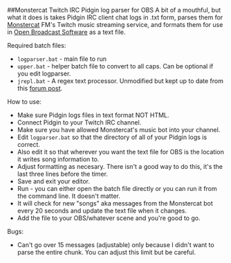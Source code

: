 ##Monstercat Twitch IRC Pidgin log parser for OBS
A bit of a mouthful, but what it does is takes Pidgin IRC client chat logs in .txt form, parses them for [Monstercat](http://twitch.tv/monstercat) FM's Twitch music streaming service, and formats them for use in [Open Broadcast Software](http://obsproject.org) as a text file.

Required batch files:
- `logparser.bat` - main file to run
- `upper.bat` - helper batch file to convert to all caps. Can be optional if you edit logparser.
- `jrepl.bat` - A regex text processor. Unmodified but kept up to date from this [forum post](http://www.dostips.com/forum/viewtopic.php?f=3&t=6044).

How to use:
- Make sure Pidgin logs files in text format NOT HTML.
- Connect Pidgin to your Twitch IRC channel.
- Make sure you have allowed Monstercat's music bot into your channel.
- Edit `logparser.bat` so that the directory of all of your Pidgin logs is correct.
- Also edit it so that wherever you want the text file for OBS is the location it writes song information to.
- Adjust formatting as necesary. There isn't a good way to do this, it's the last three lines before the timer.
- Save and exit your editor.
- Run - you can either open the batch file directly or you can run it from the command line. It doesn't matter.
- It will check for new "songs" aka messages from the Monstercat bot every 20 seconds and update the text file when it changes.
- Add the file to your OBS/whatever scene and you're good to go.

Bugs:
- Can't go over 15 messages (adjustable) only because I didn't want to parse the entire chunk. You can adjust this limit but be careful.
